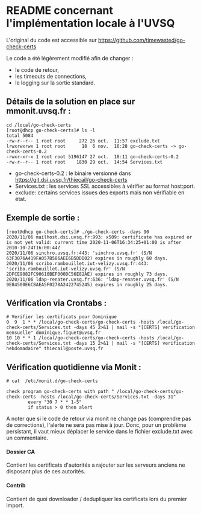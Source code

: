 
# README concernant l'implémentation locale à l'UVSQ
L'original du code est accessible sur https://github.com/timewasted/go-check-certs

Le code a été légèrement modifié afin de changer :
 - le code de retour,
 - les timeouts de connections,
 - le logging sur la sortie standard.

## Détails de la solution en place sur mmonit.uvsq.fr  : 
``` 
cd /local/go-check-certs
[root@dhcp go-check-certs]# ls -l
total 5084
-rw-r--r-- 1 root root     272 26 oct.  11:57 exclude.txt
lrwxrwxrwx 1 root root      18  6 nov.  16:28 go-check-certs -> go-check-certs-0.2
-rwxr-xr-x 1 root root 5196147 27 oct.  18:11 go-check-certs-0.2
-rw-r--r-- 1 root root    1830 29 oct.  14:54 Services.txt

```
- go-check-certs-0.2 : le binaire versionné dans https://git.dsi.uvsq.fr/thiecail/go-check-certs
- Services.txt : les services SSL accessibles à vérifier au format host:port.
- exclude: certains services issues des exports mais non vérifiable en état.

## Exemple de sortie : 
```
[root@dhcp go-check-certs]# ./go-check-certs -days 90
2020/11/06 mailhost.dsi.uvsq.fr:993: x509: certificate has expired or is not yet valid: current time 2020-11-06T16:34:25+01:00 is after 2010-10-24T16:00:44Z
2020/11/06 sinchro.uvsq.fr:443: 'sinchro.uvsq.fr' (S/N 63F3076A419FA057B586AEE6B5DDD02) expires in roughly 60 days.
2020/11/06 scribo.rambouillet.iut-velizy.uvsq.fr:443: 'scribo.rambouillet.iut-velizy.uvsq.fr' (S/N 2DFCE9082FC90610BEF000DC56E82AE) expires in roughly 73 days.
2020/11/06 ldap-renater.uvsq.fr:636: 'ldap-renater.uvsq.fr' (S/N 9E84500E6C8AEA5F0278A2422745245) expires in roughly 25 days.
```



## Vérification via Crontabs :
```
# Verifier les certificats pour Dominique
0  9  1 * * /local/go-check-certs/go-check-certs -hosts /local/go-check-certs/Services.txt -days 45 2>&1 | mail -s "[CERTS] verification mensuelle" dominique.fiquet@uvsq.fr
10 10 * * 1 /local/go-check-certs/go-check-certs -hosts /local/go-check-certs/Services.txt -days 15 2>&1 | mail -s "[CERTS] verification hebdomadaire" thiecail@poste.uvsq.fr
```

## Vérification quotidienne via Monit : 
```
# cat  /etc/monit.d/go-check-certs

check program go-check-certs with path " /local/go-check-certs/go-check-certs -hosts /local/go-check-certs/Services.txt -days 31"
        every "30 7 * * 1-5"
        if status > 0 then alert

```
A noter que si le code de retour via monit ne change pas (comprendre pas de corrections), l'alerte ne sera pas mise à jour. Donc, pour un problème persistant, il vaut mieux déplacer le service dans le fichier exclude.txt avec un commentaire.

#### Dossier CA
 Contient les certificats d'autorités a rajouter sur les serveurs anciens ne disposant plus de ces autorités.
#### Contrib 
 Contient de quoi downloader / dedupliquer les certificats lors du premier import.